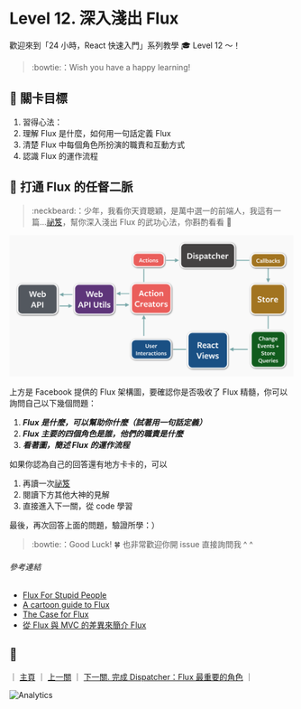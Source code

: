 # Level 12. 深入淺出 Flux

歡迎來到「24 小時，React 快速入門」系列教學 :mortar_board: Level 12 ～！
> :bowtie:：Wish you have a happy learning!


## :checkered_flag: 關卡目標

1. 習得心法：
  1. 理解 Flux 是什麼，如何用一句話定義 Flux
  2. 清楚 Flux 中每個角色所扮演的職責和互動方式
  3. 認識 Flux 的運作流程


## :triangular_flag_on_post: 打通 Flux 的任督二脈

> :neckbeard:：少年，我看你天資聰穎，是萬中選一的前端人，我這有一篇...[祕笈](https://medium.com/p/44a48c320e11)，幫你深入淺出 Flux 的武功心法，你斟酌看看 :lollipop:

![Flux](../assets/flux-diagram.png)

上方是 Facebook 提供的 Flux 架構圖，要確認你是否吸收了 Flux 精髓，你可以詢問自己以下幾個問題：

1. ***Flux 是什麼，可以幫助你什麼（試著用一句話定義）***
2. ***Flux 主要的四個角色是誰，他們的職責是什麼***
3. ***看著圖，簡述 Flux 的運作流程***

如果你認為自己的回答還有地方卡卡的，可以

1. 再讀一次[祕笈](https://medium.com/p/44a48c320e11)
2. 閱讀下方其他大神的見解
3. 直接進入下一關，從 code 學習

最後，再次回答上面的問題，驗證所學：）

> :bowtie:：Good Luck! :four_leaf_clover: 也非常歡迎你開 issue 直接詢問我 ^ ^

###### 參考連結

- [Flux For Stupid People](http://blog.andrewray.me/flux-for-stupid-people/)
- [A cartoon guide to Flux](https://code-cartoons.com/a-cartoon-guide-to-flux-6157355ab207)
- [The Case for Flux](https://medium.com/swlh/the-case-for-flux-379b7d1982c6)
- [從 Flux 與 MVC 的差異來簡介 Flux](http://blog.techbridge.cc/2016/04/29/introduce-flux-from-flux-and-mvc/)


## :rocket:

｜ [主頁](../../../) ｜ [上一關](../level-11_component-lifecycle) ｜ [下一關. 完成 Dispatcher：Flux 最重要的角色](../level-13_flux-dispatcher) ｜


![Analytics](https://shining-ga-beacon.appspot.com/UA-77436651-1/level-12_flux?pixel)
